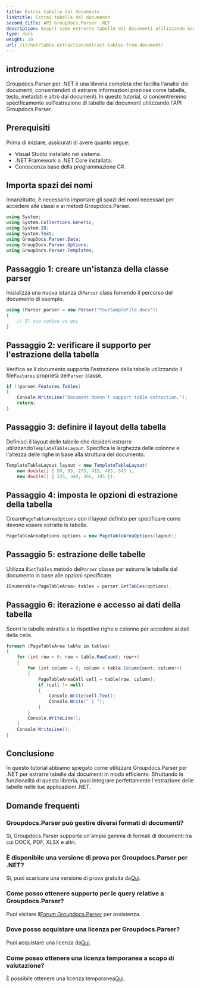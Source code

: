 ```yaml
---
title: Estrai tabelle dal documento
linktitle: Estrai tabelle dal documento
second_title: API GroupDocs.Parser .NET
description: Scopri come estrarre tabelle dai documenti utilizzando Groupdocs.Parser per .NET. Segui la guida dettagliata sull'integrazione di questa funzionalità.
type: docs
weight: 10
url: /it/net/table-extraction/extract-tables-from-document/
---
```

## introduzione
Groupdocs.Parser per .NET è una libreria completa che facilita l'analisi dei documenti, consentendoti di estrarre informazioni preziose come tabelle, testo, metadati e altro dai documenti. In questo tutorial, ci concentreremo specificamente sull'estrazione di tabelle dai documenti utilizzando l'API Groupdocs.Parser.
## Prerequisiti
Prima di iniziare, assicurati di avere quanto segue:
- Visual Studio installato nel sistema.
- .NET Framework o .NET Core installato.
- Conoscenza base della programmazione C#.

## Importa spazi dei nomi
Innanzitutto, è necessario importare gli spazi dei nomi necessari per accedere alle classi e ai metodi Groupdocs.Parser.
```csharp
using System;
using System.Collections.Generic;
using System.IO;
using System.Text;
using GroupDocs.Parser.Data;
using GroupDocs.Parser.Options;
using GroupDocs.Parser.Templates;
```
## Passaggio 1: creare un'istanza della classe parser
 Inizializza una nuova istanza di`Parser` class fornendo il percorso del documento di esempio.
```csharp
using (Parser parser = new Parser("YourSampleFile.docx"))
{
    // Il tuo codice va qui
}
```
## Passaggio 2: verificare il supporto per l'estrazione della tabella
 Verifica se il documento supporta l'estrazione della tabella utilizzando il file`Features` proprietà del`Parser` classe.
```csharp
if (!parser.Features.Tables)
{
    Console.WriteLine("Document doesn't support table extraction.");
    return;
}
```
## Passaggio 3: definire il layout della tabella
Definisci il layout delle tabelle che desideri estrarre utilizzando`TemplateTableLayout`. Specifica la larghezza delle colonne e l'altezza delle righe in base alla struttura del documento.
```csharp
TemplateTableLayout layout = new TemplateTableLayout(
    new double[] { 50, 95, 275, 415, 485, 545 },
    new double[] { 325, 340, 365, 395 });
```
## Passaggio 4: imposta le opzioni di estrazione della tabella
 Creare`PageTableAreaOptions` con il layout definito per specificare come devono essere estratte le tabelle.
```csharp
PageTableAreaOptions options = new PageTableAreaOptions(layout);
```
## Passaggio 5: estrazione delle tabelle
 Utilizza il`GetTables` metodo del`Parser` classe per estrarre le tabelle dal documento in base alle opzioni specificate.
```csharp
IEnumerable<PageTableArea> tables = parser.GetTables(options);
```
## Passaggio 6: iterazione e accesso ai dati della tabella
Scorri le tabelle estratte e le rispettive righe e colonne per accedere ai dati della cella.
```csharp
foreach (PageTableArea table in tables)
{
    for (int row = 0; row < table.RowCount; row++)
    {
        for (int column = 0; column < table.ColumnCount; column++)
        {
            PageTableAreaCell cell = table[row, column];
            if (cell != null)
            {
                Console.Write(cell.Text);
                Console.Write(" | ");
            }
        }
        Console.WriteLine();
    }
    Console.WriteLine();
}
```
## Conclusione
In questo tutorial abbiamo spiegato come utilizzare Groupdocs.Parser per .NET per estrarre tabelle dai documenti in modo efficiente. Sfruttando le funzionalità di questa libreria, puoi integrare perfettamente l'estrazione delle tabelle nelle tue applicazioni .NET.

## Domande frequenti
### Groupdocs.Parser può gestire diversi formati di documenti?
Sì, Groupdocs.Parser supporta un'ampia gamma di formati di documenti tra cui DOCX, PDF, XLSX e altri.
### È disponibile una versione di prova per Groupdocs.Parser per .NET?
 Sì, puoi scaricare una versione di prova gratuita da[Qui](https://releases.groupdocs.com/).
### Come posso ottenere supporto per le query relative a Groupdocs.Parser?
 Puoi visitare il[Forum Groupdocs.Parser](https://forum.groupdocs.com/c/parser/17) per assistenza.
### Dove posso acquistare una licenza per Groupdocs.Parser?
 Puoi acquistare una licenza da[Qui](https://purchase.groupdocs.com/buy).
### Come posso ottenere una licenza temporanea a scopo di valutazione?
 È possibile ottenere una licenza temporanea[Qui](https://purchase.groupdocs.com/temporary-license/).